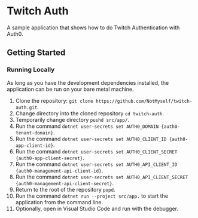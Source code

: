 # Twitch Auth

A sample application that shows how to do Twitch Authentication with Auth0.

## Getting Started

### Running Locally

As long as you have the development dependencies installed, the application can be run on your bare metal machine.

1. Clone the repository: `git clone https://github.com/NotMyself/twitch-auth.git`.
1. Change directory into the cloned repository `cd twitch-auth`.
1. Temporarily change directory `pushd src/app/`.
1. Run the command `dotnet user-secrets set AUTH0_DOMAIN {auth0-tenant-domain}`.
1. Run the command `dotnet user-secrets set AUTH0_CLIENT_ID {auth0-app-client-id}`.
1. Run the command `dotnet user-secrets set AUTH0_CLIENT_SECRET {auth0-app-client-secret}`.
1. Run the command `dotnet user-secrets set AUTH0_API_CLIENT_ID {auth0-management-api-client-id}`.
1. Run the command `dotnet user-secrets set AUTH0_API_CLIENT_SECRET {auth0-management-api-client-secret}`.
1. Return to the root of the repository `popd`.
1. Run the command `dotnet run --project src/app.` to start the application from the command line.
1. Optionally, open in Visual Studio Code and run with the debugger.
